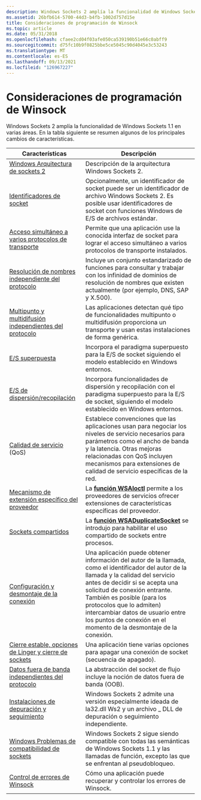 ```yaml
---
description: Windows Sockets 2 amplía la funcionalidad de Windows Sockets 1.1 en varias áreas. En la tabla siguiente se resumen algunos de los principales cambios de características.
ms.assetid: 26bfb614-5700-44d3-b4fb-1002d757d15e
title: Consideraciones de programación de Winsock
ms.topic: article
ms.date: 05/31/2018
ms.openlocfilehash: cfaee2cd04f03afe050ca539190b51e66c0abff9
ms.sourcegitcommit: d75fc10b9f0825bbe5ce5045c90d4045e3c53243
ms.translationtype: MT
ms.contentlocale: es-ES
ms.lasthandoff: 09/13/2021
ms.locfileid: "126967227"
---
```

# <a name="winsock-programming-considerations"></a>Consideraciones de programación de Winsock

Windows Sockets 2 amplía la funcionalidad de Windows Sockets 1.1 en varias áreas. En la tabla siguiente se resumen algunos de los principales cambios de características.



| Características                                                                                                           | Descripción                                                                                                                                                                                                                                                                                    |
|--------------------------------------------------------------------------------------------------------------------|------------------------------------------------------------------------------------------------------------------------------------------------------------------------------------------------------------------------------------------------------------------------------------------------|
| [Windows Arquitectura de sockets 2](windows-sockets-2-architecture-2.md)                                             | Descripción de la arquitectura Windows Sockets 2.                                                                                                                                                                                                                                           |
| [Identificadores de socket](socket-handles-2.md)                                                                             | Opcionalmente, un identificador de socket puede ser un identificador de archivo Windows Sockets 2. Es posible usar identificadores de socket con funciones Windows de E/S de archivos estándar.                                                                                                                                           |
| [Acceso simultáneo a varios protocolos de transporte](simultaneous-access-to-multiple-transport-protocols-2.md)   | Permite que una aplicación use la conocida interfaz de socket para lograr el acceso simultáneo a varios protocolos de transporte instalados.                                                                                                                                                        |
| [Resolución de nombres independiente del protocolo](protocol-independent-name-resolution-2.md)                                 | Incluye un conjunto estandarizado de funciones para consultar y trabajar con los infinidad de dominios de resolución de nombres que existen actualmente (por ejemplo, DNS, SAP y X.500).                                                                                                                                  |
| [Multipunto y multidifusión independientes del protocolo](protocol-independent-multicast-and-multipoint-2.md)               | Las aplicaciones detectan qué tipo de funcionalidades multipunto o multidifusión proporciona un transporte y usan estas instalaciones de forma genérica.                                                                                                                                                     |
| [E/S superpuesta](overlapped-i-o-and-event-objects-2.md)                                                           | Incorpora el paradigma superpuesto para la E/S de socket siguiendo el modelo establecido en Windows entornos.                                                                                                                                                                                   |
| [E/S de dispersión/recopilación](scatter-gather-i-o-2.md)                                                                     | Incorpora funcionalidades de dispersión y recopilación con el paradigma superpuesto para la E/S de socket, siguiendo el modelo establecido en Windows entornos.                                                                                                                                                 |
| [Calidad de servicio](flow-specification-quality-of-service-2.md) (QoS)                                            | Establece convenciones que las aplicaciones usan para negociar los niveles de servicio necesarios para parámetros como el ancho de banda y la latencia. Otras mejoras relacionadas con QoS incluyen mecanismos para extensiones de calidad de servicio específicas de la red.                                                         |
| [Mecanismo de extensión específico del proveedor](provider-specific-extension-mechanism-2.md)                               | La [**función WSAIoctl**](/windows/desktop/api/Winsock2/nf-winsock2-wsaioctl) permite a los proveedores de servicios ofrecer extensiones de características específicas del proveedor.                                                                                                                                                                           |
| [Sockets compartidos](shared-sockets-2.md)                                                                             | La [**función WSADuplicateSocket**](/windows/desktop/api/Winsock2/nf-winsock2-wsaduplicatesocketa) se introdujo para habilitar el uso compartido de sockets entre procesos.                                                                                                                                                                       |
| [Configuración y desmontaje de la conexión](connection-setup-and-teardown-2.md)                                               | Una aplicación puede obtener información del autor de la llamada, como el identificador del autor de la llamada y la calidad del servicio antes de decidir si se acepta una solicitud de conexión entrante. También es posible (para los protocolos que lo admiten) intercambiar datos de usuario entre los puntos de conexión en el momento de la desmontaje de la conexión. |
| [Cierre estable, opciones de Linger y cierre de sockets](graceful-shutdown-linger-options-and-socket-closure-2.md) | Una aplicación tiene varias opciones para apagar una conexión de socket (secuencia de apagado).                                                                                                                                                                                                  |
| [Datos fuera de banda independientes del protocolo](protocol-independent-out-of-band-data-2.md)                               | La abstracción del socket de flujo incluye la noción de datos fuera de banda (OOB).                                                                                                                                                                                                                   |
| [Instalaciones de depuración y seguimiento](debug-and-trace-facilities-2.md)                                                     | Windows Sockets 2 admite una versión especialmente ideada de la32.dll Ws2 y un archivo \_ DLL de depuración o seguimiento independiente.                                                                                                                                                                                      |
| [Windows Problemas de compatibilidad de sockets](windows-sockets-compatibility-issues-2.md)                                 | Windows Sockets 2 sigue siendo compatible con todas las semánticas de Windows Sockets 1.1 y las llamadas de función, excepto las que se enfrentan al pseudobloqueo.                                                                                                                                              |
| [Control de errores de Winsock](handling-winsock-errors.md)                                                             | Cómo una aplicación puede recuperar y controlar los errores de Winsock.                                                                                                                                                                                                                             |



 

 

 



